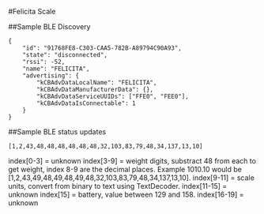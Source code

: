 #Felicita Scale

##Sample BLE Discovery

```
{
	"id": "91768FE8-C303-CAA5-782B-A89794C90A93",
	"state": "disconnected",
	"rssi": -52,
	"name": "FELICITA",
	"advertising": {
		"kCBAdvDataLocalName": "FELICITA",
		"kCBAdvDataManufacturerData": {},
		"kCBAdvDataServiceUUIDs": ["FFE0", "FEE0"],
		"kCBAdvDataIsConnectable": 1
	}
}
```

##Sample BLE status updates

```
[1,2,43,48,48,48,48,48,48,32,103,83,79,48,34,137,13,10]
```

index[0-3] = unknown
index[3-9] = weight digits, substract 48 from each to get weight, index 8-9 are the decimal places. Example 1010.10 would be [1,2,43,49,48,49,48,49,48,32,103,83,79,48,34,137,13,10].
index[9-11] = scale units, convert from binary to text using TextDecoder.
index[11-15] = unknown
index[15] = battery, value between 129 and 158.
index[16-19] = unknown

